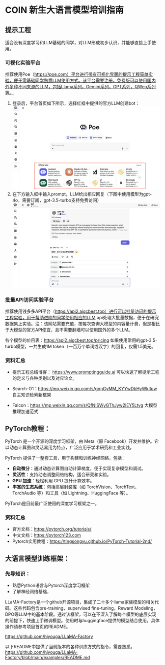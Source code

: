 # COIN 新生大语言模型培训指南


## 提示工程

适合没有深度学习和LLM基础的同学，对LLM形成初步认识，并能够直接上手使用。

### 可视化实验平台
推荐使用Poe（https://poe.com）平台进行带有可视化界面的提示工程简单实验，便于零基础同学熟悉LLM使用方式。该平台需要注册，免费版可以使用国内外多种不同来源的LLM，包括Llama系列，Gemini系列，GPT系列，QWen系列等。

1. 登录后，平台首页如下所示，选择红框中提供的官方LLM创建bot：
![](figure/poe1.png)
2. 在下方输入框中输入prompt，LLM给出相应回复（下图中使用模型为gpt-4o，需要订阅，gpt-3.5-turbo支持免费访问）
![](figure/poe2.png)

### 批量API访问实验平台
推荐使用钱多多API平台（https://api2.aigcbest.top）进行可以批量访问的提示工程实验，用于帮助进阶的同学使用相应的LLM api处理大批量数据，便于在研究数据集上实验。注：该网站需要充值，按每次查询大模型的内容量计费，但是相比于大模型的官方API便宜，且不需要翻墙可以使用国外的多个LLM。

各个模型的价目表：https://api2.aigcbest.top/pricing 
如果使用常用的gpt-3.5-turbo模型，一共生成1M token（一百万个单词或汉字）的回复，仅需1.5美元。

### 资料汇总

* 提示工程总结博客： https://www.promptingguide.ai
可以快速了解提示工程的定义与各种类别以及对应论文。

* Search-O1：https://mp.weixin.qq.com/s/gqnGyMM_KYYwDbHyWkIIuw
自主知识检索新框架

* Falcon：https://mp.weixin.qq.com/s/QfNiSWyGThJyw2IEY5Ltvg
大模型推理加速范式

## PyTorch教程：

PyTorch 是一个开源的深度学习框架，由 Meta（原 Facebook）开发并维护。它以动态计算图和灵活易用为特点，广泛应用于学术研究和工业实践。

PyTorch 提供了一整套工具，用于构建和训练神经网络，包括：

- **自动微分**：通过动态计算图自动计算梯度，便于实现复杂模型和调试。
- **灵活性**：支持动态调整网络结构，适合研究和实验。
- **GPU 加速**：轻松利用 GPU 提升计算效率。
- **丰富的生态系统**：包括高层封装库（如 TorchVision、TorchText、TorchAudio 等）和工具（如 Lightning、HuggingFace 等）。

PyTorch是目前最广泛使用的深度学习框架之一。

### 资料汇总
* 官方文档：https://pytorch.org/tutorials/
* 中文文档：https://pytorch123.com
* Pytorch实用教程：https://tingsongyu.github.io/PyTorch-Tutorial-2nd/


## 大语言模型训练框架：

### 先导知识：
* 熟悉Python语言与Pytorch深度学习框架
* 了解神经网络基础，

LLaMA-Factory是一个github开源项目，集成了二十多个llama家族模型的相关代码。这些代码包含pre-training，supervised fine-tuning，Reward Modeling，DPO等LLM中的基本阶段。通过该框架，可以在不深入了解每个模型的底层实现的前提下，快速上手微调模型。使用时与huggingface提供的模型结合使用。具体操作请参考项目首页的README。

https://github.com/hiyouga/LLaMA-Factory

以下README中提供了当前版本的各种训练方式的指令，需要熟悉。
https://github.com/hiyouga/LLaMA-Factory/blob/main/examples/README.md




